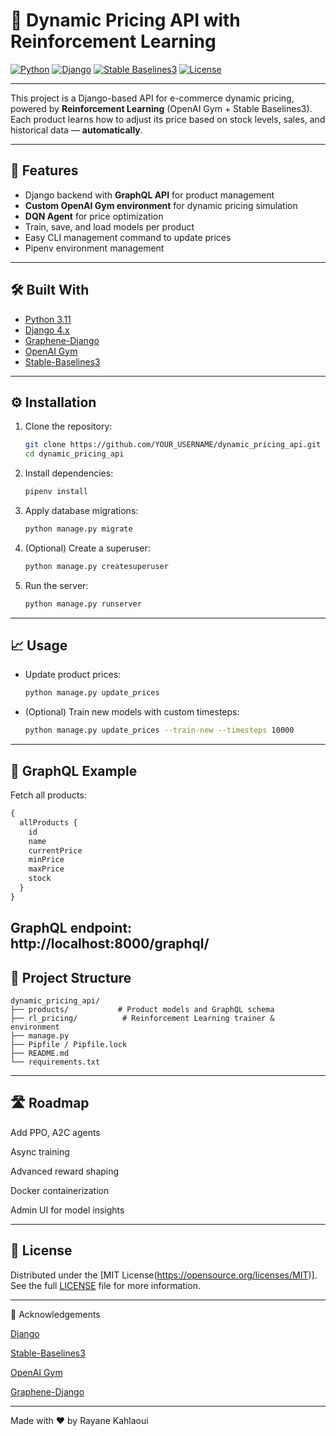 # 🛒 Dynamic Pricing API with Reinforcement Learning

[![Python](https://img.shields.io/badge/Python-3.11-blue?logo=python)](https://www.python.org/)
[![Django](https://img.shields.io/badge/Django-4.x-green?logo=django)](https://www.djangoproject.com/)
[![Stable Baselines3](https://img.shields.io/badge/Stable--Baselines3-RL-blueviolet)](https://stable-baselines3.readthedocs.io/)
[![License](https://img.shields.io/badge/License-MIT-yellow.svg)](LICENSE)

---

This project is a Django-based API for e-commerce dynamic pricing, powered by **Reinforcement Learning** (OpenAI Gym + Stable Baselines3).  
Each product learns how to adjust its price based on stock levels, sales, and historical data — **automatically**.

---

## 🚀 Features

- Django backend with **GraphQL API** for product management
- **Custom OpenAI Gym environment** for dynamic pricing simulation
- **DQN Agent** for price optimization
- Train, save, and load models per product
- Easy CLI management command to update prices
- Pipenv environment management

---

## 🛠️ Built With

- [Python 3.11](https://www.python.org/)
- [Django 4.x](https://www.djangoproject.com/)
- [Graphene-Django](https://docs.graphene-python.org/projects/django/en/latest/)
- [OpenAI Gym](https://www.gymlibrary.dev/)
- [Stable-Baselines3](https://stable-baselines3.readthedocs.io/)
---

## ⚙️ Installation

1. Clone the repository:

    ```bash
    git clone https://github.com/YOUR_USERNAME/dynamic_pricing_api.git
    cd dynamic_pricing_api
    ```

2. Install dependencies:

    ```bash
    pipenv install
    ```

3. Apply database migrations:

    ```bash
    python manage.py migrate
    ```

4. (Optional) Create a superuser:

    ```bash
    python manage.py createsuperuser
    ```

5. Run the server:

    ```bash
    python manage.py runserver
    ```

---

## 📈 Usage

- Update product prices:

    ```bash
    python manage.py update_prices
    ```

- (Optional) Train new models with custom timesteps:

    ```bash
    python manage.py update_prices --train-new --timesteps 10000
    ```

---

## 🧩 GraphQL Example

Fetch all products:

```graphql
{
  allProducts {
    id
    name
    currentPrice
    minPrice
    maxPrice
    stock
  }
}
```

GraphQL endpoint: http://localhost:8000/graphql/
---
## 📂 Project Structure
```
dynamic_pricing_api/
├── products/           # Product models and GraphQL schema
├── rl_pricing/          # Reinforcement Learning trainer & environment
├── manage.py
├── Pipfile / Pipfile.lock
├── README.md
└── requirements.txt
```
---
## 🛣️ Roadmap
 Add PPO, A2C agents

 Async training

 Advanced reward shaping

 Docker containerization

 Admin UI for model insights


---
## 📜 License
Distributed under the [MIT License(https://opensource.org/licenses/MIT)].
See the full [LICENSE](./LICENSE) file for more information.


---
🙌 Acknowledgements

[Django](https://www.djangoproject.com)

[Stable-Baselines3](https://stable-baselines3.readthedocs.io/en/master/)

[OpenAI Gym](https://www.gymlibrary.dev)

[Graphene-Django](https://docs.graphene-python.org/projects/django/en/latest/)

---

Made with ❤️ by Rayane Kahlaoui